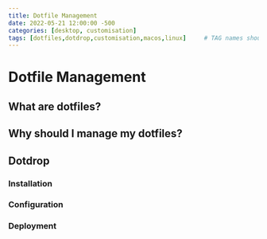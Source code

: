 ```yaml
---
title: Dotfile Management
date: 2022-05-21 12:00:00 -500
categories: [desktop, customisation]
tags: [dotfiles,dotdrop,customisation,macos,linux]     # TAG names should always be lowercase
---
```


# Dotfile Management

## What are dotfiles?

## Why should I manage my dotfiles?

## Dotdrop

### Installation

### Configuration

### Deployment